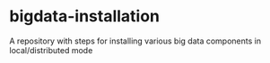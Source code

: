 # bigdata-installation

A repository with steps for installing various big data components in local/distributed mode
